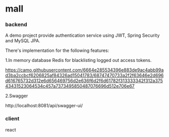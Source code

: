 # mall
### backend

A demo project provide authentication service using JWT, Spring Security and MySQL JPA.

There's implementation for the following features:

1.In memory database Redis for blacklisting logged out access tokens.

https://camo.githubusercontent.com/6664e285534396e883de9ac4abb99ad3ba2ccbcf6206825af84326ad15041783/68747470733a2f2f63646e2d696d616765732d312e6d656469756d2e636f6d2f6d61782f313333342f312a37543431523064534c457a7373495850487076696d512e706e67 

2.Swagger

http://localhost:8081/api/swagger-ui/

### client

react

